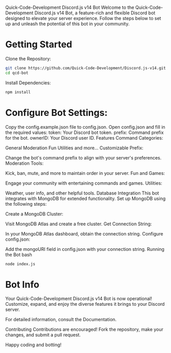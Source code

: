 Quick-Code-Development Discord.js v14 Bot
Welcome to the Quick-Code-Development Discord.js v14 Bot, a feature-rich and flexible Discord bot designed to elevate your server experience. Follow the steps below to set up and unleash the potential of this bot in your community.

# Getting Started
Clone the Repository:

```bash
git clone https://github.com/Quick-Code-Development/Discord.js-v14.git
cd qcd-bot
```
Install Dependencies:

```bash
npm install
```

# Configure Bot Settings:

Copy the config.example.json file to config.json.
Open config.json and fill in the required values:
token: Your Discord bot token.
prefix: Command prefix for the bot.
ownerID: Your Discord user ID.
Features
Command Categories:

General
Moderation
Fun
Utilities
and more...
Customizable Prefix:

Change the bot's command prefix to align with your server's preferences.
Moderation Tools:

Kick, ban, mute, and more to maintain order in your server.
Fun and Games:

Engage your community with entertaining commands and games.
Utilities:

Weather, user info, and other helpful tools.
Database Integration
This bot integrates with MongoDB for extended functionality. Set up MongoDB using the following steps:

Create a MongoDB Cluster:

Visit MongoDB Atlas and create a free cluster.
Get Connection String:

In your MongoDB Atlas dashboard, obtain the connection string.
Configure config.json:

Add the mongoURI field in config.json with your connection string.
Running the Bot
bash
```bash
node index.js
```
# Bot Info
Your Quick-Code-Development Discord.js v14 Bot is now operational! Customize, expand, and enjoy the diverse features it brings to your Discord server.

For detailed information, consult the Documentation.

Contributing
Contributions are encouraged! Fork the repository, make your changes, and submit a pull request.

Happy coding and botting!
